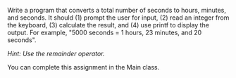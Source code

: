 Write a program that converts a total number of seconds to hours, minutes, and seconds. It should (1) prompt the user for input, (2) read an integer from the keyboard, (3) calculate the result, and (4) use printf to display the output. For example, "5000 seconds = 1 hours, 23 minutes, and 20 seconds".

**Hint:* Use the remainder operator.*

You can complete this assignment in the Main class.
